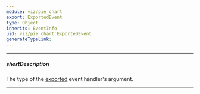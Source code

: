 ```yaml
---
module: viz/pie_chart
export: ExportedEvent
type: Object
inherits: EventInfo
uid: viz/pie_chart:ExportedEvent
generateTypeLink: 
---
```

---
##### shortDescription
The type of the [exported]({basewidgetpath}/Events/#exported) event handler's argument.

---
<!-- Description goes here -->
